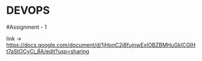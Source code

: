 # DEVOPS


#Assignment - 1

link -> https://docs.google.com/document/d/1jHpnC2j8fujnwExIOBZBMHuGkICGIHt7aStOCyCi_8A/edit?usp=sharing
